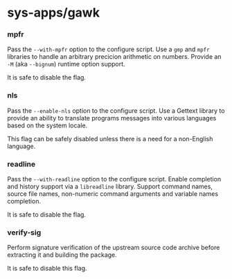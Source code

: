 # sys-apps/gawk

### mpfr
Pass the `--with-mpfr` option to the configure script. Use a `gmp` and `mpfr` libraries to handle an arbitrary precicion arithmetic on numbers. Provide an `-M` (aka `--bignum`) runtime option support.

It is safe to disable the flag.

### nls
Pass the `--enable-nls` option to the configure script. Use a Gettext library to provide an ability to translate programs messages into various languages based on the system locale.

This flag can be safely disabled unless there is a need for a non-English language.

### readline
Pass the `--with-readline` option to the configure script. Enable completion and history support via a `libreadline` library. Support command names, source file names, non-numeric command arguments and variable names completion.

It is safe to disable the flag.

### verify-sig
Perform signature verification of the upstream source code archive before extracting it and building the package.

It is safe to disable this flag.
